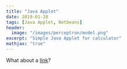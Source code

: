 ```yaml
---
title: "Java Applet"
date: 2019-01-28
tags: [Java Applet, Netbeans]
header:
  image: "/images/perceptron/model.png"
excerpt: "Simple Java Applet for calculator"
mathjax: "true"
---
```




What about a [link](https://github.com/bhrt-sharma/Java-Applet)?




